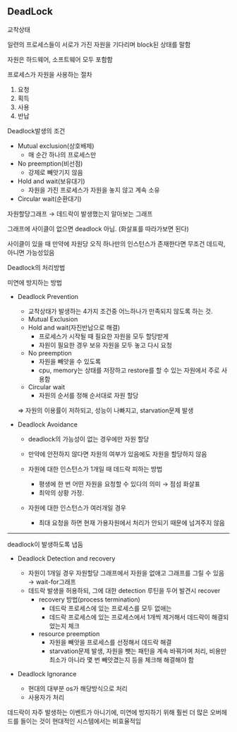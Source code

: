 ## DeadLock

교착상태


일련의 프로세스들이 서로가 가진 자원을 기다리며 block된 상태를 말함

자원은 하드웨어, 소프트웨어 모두 포함함

프로세스가 자원을 사용하는 절차

1. 요청
2. 획득
3. 사용
4. 반납


Deadlock발생의 조건

- Mutual exclusion(상호배제)
    - 매 순간 하나의 프로세스만
- No preemption(비선점)
    - 강제로 빼앗기지 않음
- Hold and wait(보유대기)
    - 자원을 가진 프로세스가 자원을 놓지 않고 계속 소유
- Circular wait(순환대기)

자원할당그래프 → 데드락이 발생했는지 알아보는 그래프

그래프에 사이클이 없으면 deadlock 아님. (화살표를 따라가보면 된다)

사이클이 있을 때 만약에 자원당 오직 하나만의 인스턴스가 존재한다면 무조건 데드락, 아니면 가능성있음



Deadlock의 처리방법

미연에 방지하는 방법

- Deadlock Prevention



    - 교착상태가 발생하는 4가지 조건중 어느하나가 만족되지 않도록 하는 것.
    - Mutual Exclusion
    - Hold and wait(자진반납으로 해결)
        - 프로세스가 시작될 때 필요한 자원을 모두 할당받게
        - 자원이 필요한 경우 보유 자원을 모두 놓고 다시 요청
    - No preemption
        - 자원을 빼앗을 수 있도록
        - cpu, memory는 상태를 저장하고 restore를 할 수 있는 자원에서 주로 사용함
    - Circular wait
        - 자원의 순서를 정해 순서대로 자원 할당

  ⇒ 자원의 이용률이 저하되고, 성능이 나빠지고, starvation문제 발생


- Deadlock Avoidance
    - deadlock의 가능성이 없는 경우에만 자원 할당
    - 만약에 안전하지 않다면 자원의 여부가 있음에도 자원을 할당하지 않음


    

    - 자원에 대한 인스턴스가 1개일 때 데드락 피하는 방법
        - 평생에 한 번 어떤 자원을 요청할 수 있다의 의미 → 점섬 화살표
        - 최악의 상황 가정.



    - 자원에 대한 인스턴스가 여러개일 경우





        - 최대 요청을 하면 현재 가용자원에서 처리가 안되기 때문에 넘겨주지 않음

---

deadlock이 발생하도록 냅둠

- Deadlock Detection and recovery

  - 자원이 1개일 경우 자원할당 그래프에서 자원을 없애고 그래프를 그릴 수 있음 → wait-for그래프
  - 데드락 발생을 허용하되, 그에 대한 detection 루틴을 두어 발견시 recover
    - recovery 방법(process termination)
      - 데드락 프로세스에 있는 프로세스를 모두 없애는
      - 데드락 프로세스에 있는 프로세스에서 1개씩 제거해서 데드락이 해결되었는지 체크
    - resource preemption
      - 자원을 빼앗을 프로세스를 선정해서 데드락 해결
      - starvation문제 발생, 자원을 뺏는 패턴을 계속 바꿔가며 처리, 비용만 최소가 아니라 몇 번 빼앗겼는지 등을 체크해 해결해야 함

- Deadlock Ignorance

  - 현대의 대부분 os가 해당방식으로 처리
  - 사용자가 처리

데드락이 자주 발생하는 이벤트가 아니기에, 미연에 방지하기 위해 훨씬 더 많은 오버헤드를 들이는 것이 현대적인 시스템에서는 비효율적임